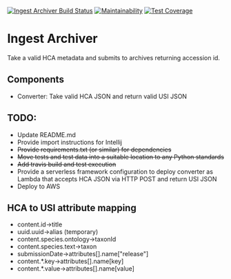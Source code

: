 [![Ingest Archiver Build Status](https://travis-ci.org/HumanCellAtlas/ingest-archiver.svg?branch=master)](https://travis-ci.org/HumanCellAtlas/ingest-archiver)
[![Maintainability](https://api.codeclimate.com/v1/badges/8ce423001595db4e6de7/maintainability)](https://codeclimate.com/github/HumanCellAtlas/ingest-archiver/maintainability)
[![Test Coverage](https://api.codeclimate.com/v1/badges/8ce423001595db4e6de7/test_coverage)](https://codeclimate.com/github/HumanCellAtlas/ingest-archiver/test_coverage)

# Ingest Archiver
Take a valid HCA metadata and submits to archives returning accession id.

## Components
- Converter: Take valid HCA JSON and return valid USI JSON

## TODO:
- Update README.md
- Provide import instructions for Intellij
- ~~Provide requirements.txt (or similar) for dependencies~~
- ~~Move tests and test data into a suitable location to any Python standards~~
- ~~Add travis build and test execution~~
- Provide a serverless framework configuration to deploy converter as Lambda that  accepts HCA JSON via HTTP POST and return USI JSON
- Deploy to AWS

## HCA to USI attribute mapping
- content.id->title
- uuid.uuid->alias (temporary)
- content.species.ontology->taxonId
- content.species.text->taxon
- submissionDate->attributes[<index>].name["release"]
- content.*.key->attributes[<index>].name[key]
- content.*.value->attributes[<index>].name[value]